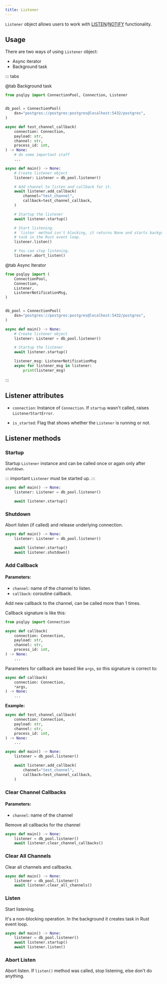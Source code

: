 ```yaml
---
title: Listener
---
```


`Listener` object allows users to work with [LISTEN](https://www.postgresql.org/docs/current/sql-listen.html)/[NOTIFY](https://www.postgresql.org/docs/current/sql-notify.html) functionality.

## Usage

There are two ways of using `Listener` object:
- Async iterator
- Background task

::: tabs

@tab Background task
```python
from psqlpy import ConnectionPool, Connection, Listener


db_pool = ConnectionPool(
    dsn="postgres://postgres:postgres@localhost:5432/postgres",
)

async def test_channel_callback(
    connection: Connection,
    payload: str,
    channel: str,
    process_id: int,
) -> None:
    # do some important staff
    ...

async def main() -> None:
    # Create listener object
    listener: Listener = db_pool.listener()

    # Add channel to listen and callback for it.
    await listener.add_callback(
        channel="test_channel",
        callback=test_channel_callback,
    )

    # Startup the listener
    await listener.startup()

    # Start listening.
    # `listen` method isn't blocking, it returns None and starts background
    # task in the Rust event loop.
    listener.listen()

    # You can stop listening.
    listener.abort_listen()
```

@tab Async Iterator
```python
from psqlpy import (
    ConnectionPool,
    Connection,
    Listener,
    ListenerNotificationMsg,
)


db_pool = ConnectionPool(
    dsn="postgres://postgres:postgres@localhost:5432/postgres",
)

async def main() -> None:
    # Create listener object
    listener: Listener = db_pool.listener()

    # Startup the listener
    await listener.startup()

    listener_msg: ListenerNotificationMsg
    async for listener_msg in listener:
        print(listener_msg)
```

:::

## Listener attributes

- `connection`: Instance of `Connection`.
If `startup` wasn't called, raises `ListenerStartError`.

- `is_started`: Flag that shows whether the `Listener` is running or not.

## Listener methods

### Startup

Startup `Listener` instance and can be called once or again only after `shutdown`.

::: important
`Listener` must be started up.
:::

```python
async def main() -> None:
    listener: Listener = db_pool.listener()

    await listener.startup()
```

### Shutdown
Abort listen (if called) and release underlying connection.

```python
async def main() -> None:
    listener: Listener = db_pool.listener()

    await listener.startup()
    await listener.shutdown()
```

### Add Callback

#### Parameters:
- `channel`: name of the channel to listen.
- `callback`: coroutine callback.

Add new callback to the channel, can be called more than 1 times.

Callback signature is like this:
```python
from psqlpy import Connection

async def callback(
    connection: Connection,
    payload: str,
    channel: str,
    process_id: int,
) -> None:
    ...
```

Parameters for callback are based like `args`, so this signature is correct to:
```python
async def callback(
    connection: Connection,
    *args,
) -> None:
    ...
```

**Example:**
```python
async def test_channel_callback(
    connection: Connection,
    payload: str,
    channel: str,
    process_id: int,
) -> None:
    ...

async def main() -> None:
    listener = db_pool.listener()

    await listener.add_callback(
        channel="test_channel",
        callback=test_channel_callback,
    )
```

### Clear Channel Callbacks

#### Parameters:
- `channel`: name of the channel

Remove all callbacks for the channel

```python
async def main() -> None:
    listener = db_pool.listener()
    await listener.clear_channel_callbacks()
```

### Clear All Channels
Clear all channels and callbacks.

```python
async def main() -> None:
    listener = db_pool.listener()
    await listener.clear_all_channels()
```

### Listen
Start listening.

It's a non-blocking operation.
In the background it creates task in Rust event loop.

```python
async def main() -> None:
    listener = db_pool.listener()
    await listener.startup()
    await listener.listen()
```

### Abort Listen
Abort listen.
If `listen()` method was called, stop listening, else don't do anything.
